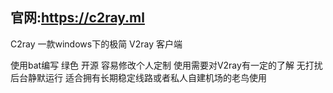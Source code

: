 ## 官网:https://c2ray.ml

C2ray 一款windows下的极简 V2ray 客户端

使用bat编写 绿色 开源 容易修改个人定制
使用需要对V2ray有一定的了解
无打扰后台静默运行 适合拥有长期稳定线路或者私人自建机场的老鸟使用
